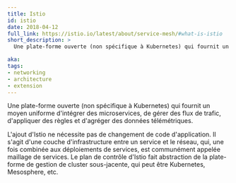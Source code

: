 ```yaml
---
title: Istio
id: istio
date: 2018-04-12
full_link: https://istio.io/latest/about/service-mesh/#what-is-istio
short_description: >
  Une plate-forme ouverte (non spécifique à Kubernetes) qui fournit un moyen uniforme d'intégrer des microservices, de gérer des flux de trafic, d'appliquer des règles et d'agréger des données télémétriques.

aka:
tags:
- networking
- architecture
- extension
---
```

 Une plate-forme ouverte (non spécifique à Kubernetes) qui fournit un moyen uniforme d'intégrer des microservices, de gérer des flux de trafic, d'appliquer des règles et d'agréger des données télémétriques.

<!--more-->

L'ajout d'Istio ne nécessite pas de changement de code d'application. Il s'agit d'une couche d'infrastructure entre un service et le réseau, qui, une fois combinée aux déploiements de services, est communément appelée maillage de services. Le plan de contrôle d'Istio fait abstraction de la plate-forme de gestion de cluster sous-jacente, qui peut être Kubernetes, Mesosphere, etc.
